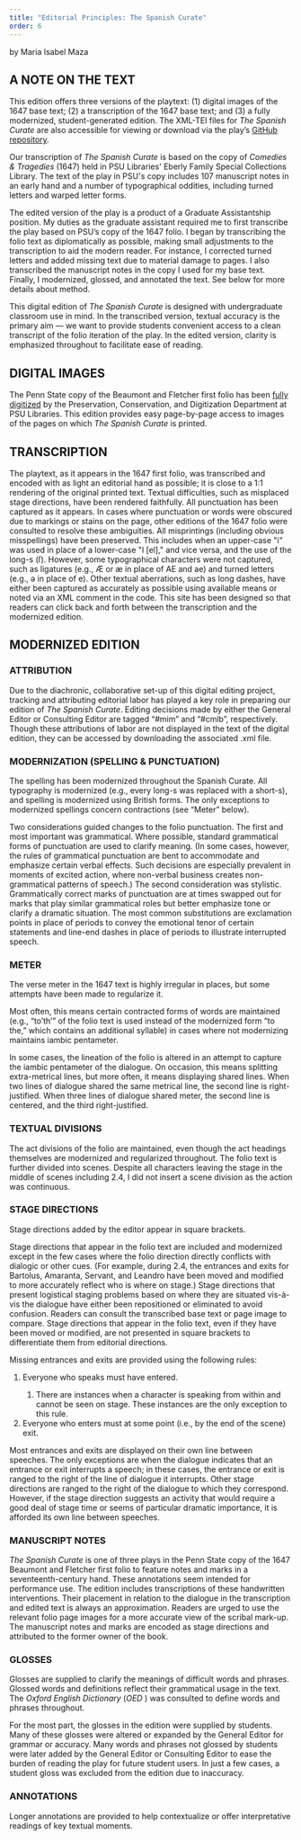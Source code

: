 ```yaml
---
title: "Editorial Principles: The Spanish Curate"
order: 6
---
```

<p>by Maria Isabel Maza</p>
<h2 id="header-70fc00dc-97dd-1196-1a7f-ef5d997806af">A NOTE ON THE TEXT</h2>
<p>This edition offers three versions of the playtext: (1) digital images of the 1647 base text; (2) a transcription of the 1647 base text; and (3) a fully modernized, student-generated edition. The XML-TEI files for <i>The Spanish Curate</i> are also accessible for viewing or download via the play’s <a href="https://github.com/psu-libraries/dbfp-tsc/tree/main/src/files">GitHub repository</a>.</p>
<p>Our transcription of <i>The Spanish Curate</i>
 is based on the copy of <i>Comedies & Tragedies</i>
 (1647) held in PSU Libraries' Eberly Family Special Collections Library. The text of the play in PSU's copy includes 107 manuscript notes in an early hand and a number of typographical oddities, including turned letters and warped letter forms.</p>
<p>The edited version of the play is a product of a Graduate Assistantship position. My duties as the graduate assistant required me to first transcribe the play based on PSU’s copy of the 1647 folio. I began by transcribing the folio text as diplomatically as possible, making small adjustments to the transcription to aid the modern reader. For instance, I corrected turned letters and added missing text due to material damage to pages. I also transcribed the manuscript notes in the copy I used for my base text. Finally, I modernized, glossed, and annotated the text. See below for more details about method. </p>
<p>This digital edition of <i>The Spanish Curate</i> is designed with undergraduate classroom use in mind. In the transcribed version, textual accuracy is the primary aim — we want to provide students convenient access to a clean transcript of the folio iteration of the play. In the edited version, clarity is emphasized throughout to facilitate ease of reading. </p>
<h2 id="header-e46fdaca-6dab-471d-bf8a-102629699e08">DIGITAL IMAGES</h2>
<p>The Penn State copy of the Beaumont and Fletcher first folio has been <a href="https://digital.libraries.psu.edu/digital/collection/emblem/id/4301/rec/4">fully digitized</a> by the Preservation, Conservation, and Digitization Department at PSU Libraries. This edition provides easy page-by-page access to images of the pages on which <i>The Spanish Curate</i>
 is printed. </p>
<h2 id="header-86b2424b-b347-9a95-3f39-e2db60350b16">TRANSCRIPTION</h2>
<p>The playtext, as it appears in the 1647 first folio, was transcribed and encoded with as light an editorial hand as possible; it is close to a 1:1 rendering of the original printed text. Textual difficulties, such as misplaced stage directions, have been rendered faithfully. All punctuation has been captured as it appears. In cases where punctuation or words were obscured due to markings or stains on the page, other editions of the 1647 folio were consulted to resolve these ambiguities. All misprintings (including obvious misspellings) have been preserved. This includes when an upper-case "i" was used in place of a lower-case "l [el]," and vice versa, and the use of the long-s (ſ). However, some typographical characters were not captured, such as ligatures (e.g., Æ or æ in place of AE and ae) and turned letters (e.g., ǝ in place of e). Other textual aberrations, such as long dashes, have either been captured as accurately as possible using available means or noted via an XML <!--    --> comment in the code. This site has been designed so that readers can click back and forth between the transcription and the modernized edition.</p>
<h2 id="header-a0bf375f-97f3-6c5c-001e-5e39e42ad45a">MODERNIZED EDITION</h2>
<h3 id="header-93477e5d-efc9-b04f-1d4a-0d8275e6a2df">ATTRIBUTION</h3>
<p>Due to the diachronic, collaborative set-up of this digital editing project, tracking and attributing editorial labor has played a key role in preparing our edition of <i>The Spanish Curate</i>. Editing decisions made by either the General Editor or Consulting Editor are tagged “#mim” and “#cmlb”, respectively. Though these attributions of labor are not displayed in the text of the digital edition, they can be accessed by downloading the associated .xml file. </p>
<h3 id="header-463c8da7-8713-c9e6-8b21-232021ff7dbb">MODERNIZATION (SPELLING & PUNCTUATION)</h3>
<p>The spelling has been modernized throughout the Spanish Curate. All typography is modernized (e.g., every long-s was replaced with a short-s), and spelling is modernized using British forms. The only exceptions to modernized spellings concern contractions (see “Meter” below). </p>
<p>Two considerations guided changes to the folio punctuation. The first and most important was grammatical. Where possible, standard grammatical forms of punctuation are used to clarify meaning. (In some cases, however, the rules of grammatical punctuation are bent to accommodate and emphasize certain verbal effects. Such decisions are especially prevalent in moments of excited action, where non-verbal business creates non-grammatical patterns of speech.) The second consideration was stylistic. Grammatically correct marks of punctuation are at times swapped out for marks that play similar grammatical roles but better emphasize tone or clarify a dramatic situation. The most common substitutions are exclamation points in place of periods to convey the emotional tenor of certain statements and line-end dashes in place of periods to illustrate interrupted speech.</p>
<h3 id="header-95475ded-aacc-d54e-900c-13c72761937e">METER</h3>
<p>The verse meter in the 1647 text is highly irregular in places, but some attempts have been made to regularize it.</p>
<p>Most often, this means certain contracted forms of words are maintained (e.g., “to’th’” of the folio text is used instead of the modernized form “to the,” which contains an additional syllable) in cases where not modernizing maintains iambic pentameter. </p>
<p>In some cases, the lineation of the folio is altered in an attempt to capture the iambic pentameter of the dialogue. On occasion, this means splitting extra-metrical lines, but more often, it means displaying shared lines. When two lines of dialogue shared the same metrical line, the second line is right-justified. When three lines of dialogue shared meter, the second line is centered, and the third right-justified.</p>
<h3 id="header-d0b8d897-9825-f61a-d85e-0bbb52e59574">TEXTUAL DIVISIONS</h3>
<p>The act divisions of the folio are maintained, even though the act headings themselves are modernized and regularized throughout. The folio text is further divided into scenes. Despite all characters leaving the stage in the middle of scenes including 2.4, I did not insert a scene division as the action was continuous.</p>
<h3 id="header-40581360-6da8-9f29-6ec6-5e2ccddd8498">STAGE DIRECTIONS</h3>
<p>Stage directions added by the editor appear in square brackets.</p>
<p>Stage directions that appear in the folio text are included and modernized except in the few cases where the folio direction directly conflicts with dialogic or other cues. (For example, during 2.4, the entrances and exits for Bartolus, Amaranta, Servant, and Leandro have been moved and modified to more accurately reflect who is where on stage.) Stage directions that present logistical staging problems based on where they are situated vis-à-vis the dialogue have either been repositioned or eliminated to avoid confusion. Readers can consult the transcribed base text or page image to compare. Stage directions that appear in the folio text, even if they have been moved or modified, are not presented in square brackets to differentiate them from editorial directions.</p>
<p>Missing entrances and exits are provided using the following rules:</p>
<ol>
 <li>Everyone who speaks must have entered.</li>
 <ol>
  <li>There are instances when a character is speaking from within and cannot be seen on stage. These instances are the only exception to this rule.</li>
 </ol>
<li>
Everyone who enters must at some point (i.e., by the end of the scene) exit.</li>
</ol>
<p>Most entrances and exits are displayed on their own line between speeches. The only exceptions are when the dialogue indicates that an entrance or exit interrupts a speech; in these cases, the entrance or exit is ranged to the right of the line of dialogue it interrupts. Other stage directions are ranged to the right of the dialogue to which they correspond. However, if the stage direction suggests an activity that would require a good deal of stage time or seems of particular dramatic importance, it is afforded its own line between speeches.</p>
<h3 id="header-72a8b832-8a12-1089-74f9-c9e28813b305">MANUSCRIPT NOTES</h3>
<p><i>The Spanish Curate</i> is one of three plays in the Penn State copy of the 1647 Beaumont and Fletcher first folio to feature notes and marks in a seventeenth-century hand. These annotations seem intended for performance use. The edition includes transcriptions of these handwritten interventions. Their placement in relation to the dialogue in the transcription and edited text is always an approximation. Readers are urged to use the relevant folio page images for a more accurate view of the scribal mark-up. The manuscript notes and marks are encoded as stage directions and attributed to the former owner of the book.</p>
<h3 id="header-72a8b832-8a12-1089-74f9-c9e28813b305">GLOSSES</h3>
<p>Glosses are supplied to clarify the meanings of difficult words and phrases. Glossed words and definitions reflect their grammatical usage in the text. The <i>Oxford English Dictionary</i>
 (<i>OED</i>
) was consulted to define words and phrases throughout.</p>
<p>For the most part, the glosses in the edition were supplied by students. Many of these glosses were altered or expanded by the General Editor for grammar or accuracy. Many words and phrases not glossed by students were later added by the General Editor or Consulting Editor to ease the burden of reading the play for future student users. In just a few cases, a student gloss was excluded from the edition due to inaccuracy.</p>
<h3 id="header-df73c040-b08f-fc1c-9622-945baed82dee">ANNOTATIONS</h3>
<p>Longer annotations are provided to help contextualize or offer interpretative readings of key textual moments.  </p>
